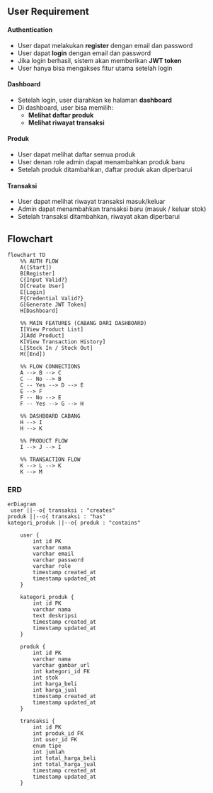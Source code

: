 ## User Requirement

#### Authentication
- User dapat melakukan **register** dengan email dan password
- User dapat **login** dengan email dan password
- Jika login berhasil, sistem akan memberikan **JWT token**
- User hanya bisa mengakses fitur utama setelah login

#### Dashboard
- Setelah login, user diarahkan ke halaman **dashboard**
- Di dashboard, user bisa memilih:
  - **Melihat daftar produk**
  - **Melihat riwayat transaksi**

#### Produk
- User dapat melihat daftar semua produk
- User denan role admin dapat menambahkan produk baru
- Setelah produk ditambahkan, daftar produk akan diperbarui

#### Transaksi
- User dapat melihat riwayat transaksi masuk/keluar
- Admin dapat menambahkan transaksi baru (masuk / keluar stok)
- Setelah transaksi ditambahkan, riwayat akan diperbarui



## Flowchart

```mermaid
flowchart TD
    %% AUTH FLOW
    A([Start])
    B[Register]
    C{Input Valid?}
    D[Create User]
    E[Login]
    F{Credential Valid?}
    G[Generate JWT Token]
    H[Dashboard]

    %% MAIN FEATURES (CABANG DARI DASHBOARD)
    I[View Product List]
    J[Add Product]
    K[View Transaction History]
    L[Stock In / Stock Out]
    M([End])

    %% FLOW CONNECTIONS
    A --> B --> C
    C -- No --> B
    C -- Yes --> D --> E
    E --> F
    F -- No --> E
    F -- Yes --> G --> H

    %% DASHBOARD CABANG
    H --> I
    H --> K

    %% PRODUCT FLOW
    I --> J --> I

    %% TRANSACTION FLOW
    K --> L --> K
    K --> M

```

### ERD
```mermaid
erDiagram
 user ||--o{ transaksi : "creates"
produk ||--o{ transaksi : "has"
kategori_produk ||--o{ produk : "contains"

    user {
        int id PK
        varchar nama
        varchar email
        varchar password
        varchar role
        timestamp created_at
        timestamp updated_at
    }

    kategori_produk {
        int id PK
        varchar nama
        text deskripsi
        timestamp created_at
        timestamp updated_at
    }

    produk {
        int id PK
        varchar nama
        varchar gambar_url
        int kategori_id FK
        int stok
        int harga_beli
        int harga_jual
        timestamp created_at
        timestamp updated_at
    }

    transaksi {
        int id PK
        int produk_id FK
        int user_id FK
        enum tipe 
        int jumlah
        int total_harga_beli
        int total_harga_jual
        timestamp created_at
        timestamp updated_at
    }

   

```